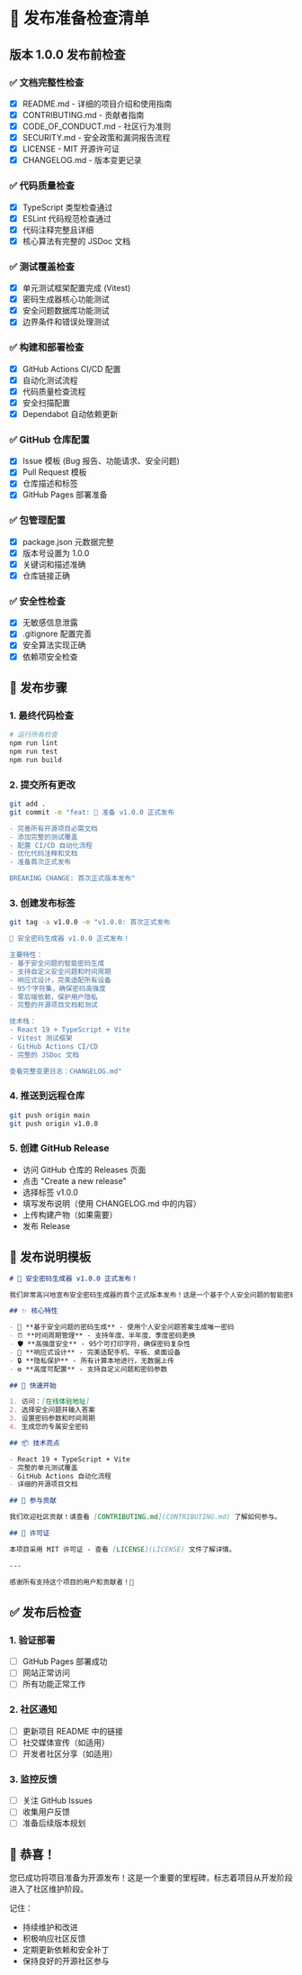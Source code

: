 # 🚀 发布准备检查清单

## 版本 1.0.0 发布前检查

### ✅ 文档完整性检查

- [x] README.md - 详细的项目介绍和使用指南
- [x] CONTRIBUTING.md - 贡献者指南
- [x] CODE_OF_CONDUCT.md - 社区行为准则
- [x] SECURITY.md - 安全政策和漏洞报告流程
- [x] LICENSE - MIT 开源许可证
- [x] CHANGELOG.md - 版本变更记录

### ✅ 代码质量检查

- [x] TypeScript 类型检查通过
- [x] ESLint 代码规范检查通过
- [x] 代码注释完整且详细
- [x] 核心算法有完整的 JSDoc 文档

### ✅ 测试覆盖检查

- [x] 单元测试框架配置完成 (Vitest)
- [x] 密码生成器核心功能测试
- [x] 安全问题数据库功能测试
- [x] 边界条件和错误处理测试

### ✅ 构建和部署检查

- [x] GitHub Actions CI/CD 配置
- [x] 自动化测试流程
- [x] 代码质量检查流程
- [x] 安全扫描配置
- [x] Dependabot 自动依赖更新

### ✅ GitHub 仓库配置

- [x] Issue 模板 (Bug 报告、功能请求、安全问题)
- [x] Pull Request 模板
- [x] 仓库描述和标签
- [x] GitHub Pages 部署准备

### ✅ 包管理配置

- [x] package.json 元数据完整
- [x] 版本号设置为 1.0.0
- [x] 关键词和描述准确
- [x] 仓库链接正确

### ✅ 安全性检查

- [x] 无敏感信息泄露
- [x] .gitignore 配置完善
- [x] 安全算法实现正确
- [x] 依赖项安全检查

## 🎯 发布步骤

### 1. 最终代码检查
```bash
# 运行所有检查
npm run lint
npm run test
npm run build
```

### 2. 提交所有更改
```bash
git add .
git commit -m "feat: 🎉 准备 v1.0.0 正式发布

- 完善所有开源项目必需文档
- 添加完整的测试覆盖
- 配置 CI/CD 自动化流程
- 优化代码注释和文档
- 准备首次正式发布

BREAKING CHANGE: 首次正式版本发布"
```

### 3. 创建发布标签
```bash
git tag -a v1.0.0 -m "v1.0.0: 首次正式发布

🎉 安全密码生成器 v1.0.0 正式发布！

主要特性：
- 基于安全问题的智能密码生成
- 支持自定义安全问题和时间周期
- 响应式设计，完美适配所有设备
- 95个字符集，确保密码高强度
- 零后端依赖，保护用户隐私
- 完整的开源项目文档和测试

技术栈：
- React 19 + TypeScript + Vite
- Vitest 测试框架
- GitHub Actions CI/CD
- 完整的 JSDoc 文档

查看完整变更日志：CHANGELOG.md"
```

### 4. 推送到远程仓库
```bash
git push origin main
git push origin v1.0.0
```

### 5. 创建 GitHub Release
- 访问 GitHub 仓库的 Releases 页面
- 点击 "Create a new release"
- 选择标签 v1.0.0
- 填写发布说明（使用 CHANGELOG.md 中的内容）
- 上传构建产物（如果需要）
- 发布 Release

## 📝 发布说明模板

```markdown
# 🎉 安全密码生成器 v1.0.0 正式发布！

我们非常高兴地宣布安全密码生成器的首个正式版本发布！这是一个基于个人安全问题的智能密码生成器，致力于为用户提供安全、便捷、隐私保护的密码管理解决方案。

## ✨ 核心特性

- 🔐 **基于安全问题的密码生成** - 使用个人安全问题答案生成唯一密码
- ⏰ **时间周期管理** - 支持年度、半年度、季度密码更换
- 🛡️ **高强度安全** - 95个可打印字符，确保密码复杂性
- 📱 **响应式设计** - 完美适配手机、平板、桌面设备
- 🔒 **隐私保护** - 所有计算本地进行，无数据上传
- ⚙️ **高度可配置** - 支持自定义问题和密码参数

## 🚀 快速开始

1. 访问：[在线体验地址]
2. 选择安全问题并输入答案
3. 设置密码参数和时间周期
4. 生成您的专属安全密码

## 📦 技术亮点

- React 19 + TypeScript + Vite
- 完整的单元测试覆盖
- GitHub Actions 自动化流程
- 详细的开源项目文档

## 🤝 参与贡献

我们欢迎社区贡献！请查看 [CONTRIBUTING.md](CONTRIBUTING.md) 了解如何参与。

## 📄 许可证

本项目采用 MIT 许可证 - 查看 [LICENSE](LICENSE) 文件了解详情。

---

感谢所有支持这个项目的用户和贡献者！🙏
```

## ✅ 发布后检查

### 1. 验证部署
- [ ] GitHub Pages 部署成功
- [ ] 网站正常访问
- [ ] 所有功能正常工作

### 2. 社区通知
- [ ] 更新项目 README 中的链接
- [ ] 社交媒体宣传（如适用）
- [ ] 开发者社区分享（如适用）

### 3. 监控反馈
- [ ] 关注 GitHub Issues
- [ ] 收集用户反馈
- [ ] 准备后续版本规划

## 🎊 恭喜！

您已成功将项目准备为开源发布！这是一个重要的里程碑，标志着项目从开发阶段进入了社区维护阶段。

记住：
- 持续维护和改进
- 积极响应社区反馈
- 定期更新依赖和安全补丁
- 保持良好的开源社区参与